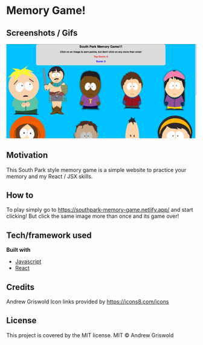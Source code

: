 # Memory Game!
## Screenshots / Gifs
![Screenshot](/src/images/screenshot.png)

## Motivation
This South Park style memory game is a simple website to practice your memory and my React / JSX skills.

## How to
To play simply go to https://southpark-memory-game.netlify.app/ and start clicking! But click the same image more than once and its game over!

## Tech/framework used
<b> Built with </b>
- [Javascript](https://www.javascript.com/)
- [React](https://reactjs.org/)

## Credits
Andrew Griswold
Icon links provided by https://icons8.com/icons

## License
This project is covered by the MIT license.
MIT © Andrew Griswold
